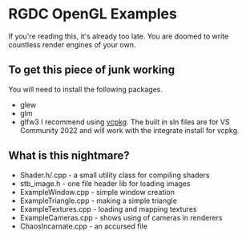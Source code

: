 # RGDC OpenGL Examples
If you're reading this, it's already too late. You are doomed to write countless render engines of your own.
## To get this piece of junk working
You will need to install the following packages. 
 - glew 
 - glm
 - glfw3
 I recommend using [vcpkg](https://github.com/microsoft/vcpkg). The built in sln files are for VS Community 2022 and will work with the integrate install for vcpkg.
## What is this nightmare?
- Shader.h/.cpp - a small utility class for compiling shaders
- stb_image.h - one file header lib for loading images
- ExampleWindow.cpp - simple window creation
- ExampleTriangle.cpp - making a simple triangle
- ExampleTextures.cpp - loading and mapping textures
- ExampleCameras.cpp - shows using of cameras in renderers
- ChaosIncarnate.cpp - an accursed file
